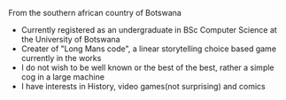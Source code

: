 From the southern african country of Botswana
- Currently registered as an undergraduate in BSc Computer Science at the University of Botswana
- Creater of "Long Mans code", a linear storytelling choice based game currently in the works
- I do not wish to be well known or the best of the best, rather a simple cog in a large machine
- I have interests in History, video games(not surprising) and comics
